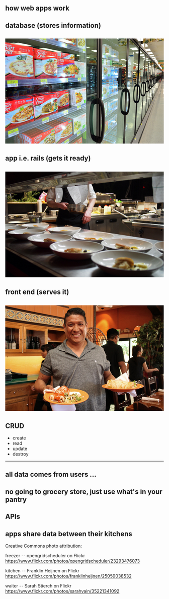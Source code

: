 how web apps work
---
database (stores information)
---
![](img/freezer.jpg)
---
app i.e. rails (gets it ready)
---
![](img/kitchen.jpg)
---
front end (serves it)
---
![](img/waiter.jpg)
---
CRUD
---
* create
* read
* update
* destroy
---
all data comes from users ...
---
no going to grocery store, just use what's in your pantry
---
APIs
---
apps share data between their kitchens
---
Creative Commons photo attribution:

freezer -- opengridscheduler on Flickr
https://www.flickr.com/photos/opengridscheduler/23293476073

kitchen -- Franklin Heijnen on Flickr
https://www.flickr.com/photos/franklinheijnen/25059038532

waiter -- Sarah Stierch on Flickr
https://www.flickr.com/photos/sarahvain/35221341092

